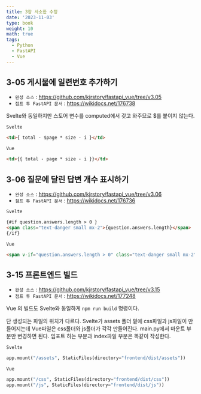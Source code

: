```yaml
---
title: 3장 사소한 수정
date: '2023-11-03'
type: book
weight: 10
math: true
tags:
  - Python
  - FastAPI
  - Vue
---
```


## 3-05 게시물에 일련번호 추가하기
- `완성 소스` : https://github.com/kjrstory/fastapi_vue/tree/v3.05
- `점프 투 FastAPI 문서` : https://wikidocs.net/176738

Svelte와 동일하지만 스토어 변수를 computed에서 갖고 와주므로 $를 붙이지 않는다.

`Svelte`
```html
<td>{ total - $page * size - i }</td>
```

`Vue`
```html
<td>{{ total - page * size - i }}</td>
```

## 3-06 질문에 달린 답변 개수 표시하기
- `완성 소스` : https://github.com/kjrstory/fastapi_vue/tree/v3.06
- `점프 투 FastAPI 문서` : https://wikidocs.net/176736


`Svelte`
```html
{#if question.answers.length > 0 }
<span class="text-danger small mx-2">{question.answers.length}</span>
{/if}
```

`Vue`
```html
<span v-if="question.answers.length > 0" class="text-danger small mx-2">{{question.answers.length}}</span>
```

## 3-15 프론트엔드 빌드

- `완성 소스` : https://github.com/kjrstory/fastapi_vue/tree/v3.15
- `점프 투 FastAPI 문서` : https://wikidocs.net/177248

Vue 의 빌드도 Svelte와 동일하게 `npm run build` 명령이다.

단 생성되는 파일의 위치가 다르다. Svelte가 assets 폴더 밑에 css파일과 js파일이 만들어지는데 Vue파일은 css폴더와 js폴더가 각각 만들어진다.
main.py에서 마운트 부분만 변경하면 된다. 임포트 하는 부분과 index파일 부분은 똑같이 작성한다.

`Svelte`
```python
app.mount("/assets", StaticFiles(directory="frontend/dist/assets"))
```

`Vue`
```python
app.mount("/css", StaticFiles(directory="frontend/dist/css"))
app.mount("/js", StaticFiles(directory="frontend/dist/js"))
```
